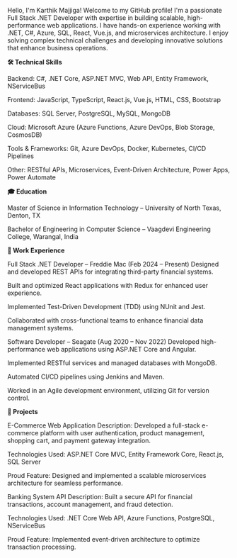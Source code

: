 Hello, I'm Karthik Majjiga!
Welcome to my GitHub profile! I'm a passionate Full Stack .NET Developer with expertise in building scalable, high-performance web applications. I have hands-on experience working with .NET, C#, Azure, SQL, React, Vue.js, and microservices architecture. I enjoy solving complex technical challenges and developing innovative solutions that enhance business operations.


**🛠️ Technical Skills**

Backend: C#, .NET Core, ASP.NET MVC, Web API, Entity Framework, NServiceBus

Frontend: JavaScript, TypeScript, React.js, Vue.js, HTML, CSS, Bootstrap

Databases: SQL Server, PostgreSQL, MySQL, MongoDB

Cloud: Microsoft Azure (Azure Functions, Azure DevOps, Blob Storage, CosmosDB)

Tools & Frameworks: Git, Azure DevOps, Docker, Kubernetes, CI/CD Pipelines

Other: RESTful APIs, Microservices, Event-Driven Architecture, Power Apps, Power Automate

**🎓 Education**


Master of Science in Information Technology – University of North Texas, Denton, TX

Bachelor of Engineering in Computer Science – Vaagdevi Engineering College, Warangal, India

**💼 Work Experience**


Full Stack .NET Developer – Freddie Mac (Feb 2024 – Present)
Designed and developed REST APIs for integrating third-party financial systems.

Built and optimized React applications with Redux for enhanced user experience.

Implemented Test-Driven Development (TDD) using NUnit and Jest.

Collaborated with cross-functional teams to enhance financial data management systems.

Software Developer – Seagate (Aug 2020 – Nov 2022)
Developed high-performance web applications using ASP.NET Core and Angular.

Implemented RESTful services and managed databases with MongoDB.

Automated CI/CD pipelines using Jenkins and Maven.

Worked in an Agile development environment, utilizing Git for version control.

**🚀 Projects**


E-Commerce Web Application
Description: Developed a full-stack e-commerce platform with user authentication, product management, shopping cart, and payment gateway integration.

Technologies Used: ASP.NET Core MVC, Entity Framework Core, React.js, SQL Server

Proud Feature: Designed and implemented a scalable microservices architecture for seamless performance.

Banking System API
Description: Built a secure API for financial transactions, account management, and fraud detection.

Technologies Used: .NET Core Web API, Azure Functions, PostgreSQL, NServiceBus

Proud Feature: Implemented event-driven architecture to optimize transaction processing.
